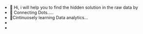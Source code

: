 - 👋 Hi, i will help you to find the hidden solution in the raw data by 
- 👀 Connecting Dots.....
- 🌱Cintinuosely learning Data analytics...
- 
- 

<!---
SyedSabit/SyedSabit is a ✨ special ✨ repository because its `README.md` (this file) appears on your GitHub profile.
You can click the Preview link to take a look at your changes.
--->
